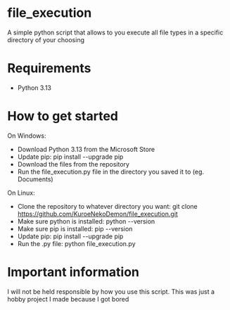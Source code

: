 # file_execution
A simple python script that allows to you execute all file types in a specific directory of your choosing

# Requirements
- Python 3.13

# How to get started

On Windows:

- Download Python 3.13 from the Microsoft Store
- Update pip: pip install --upgrade pip
- Download the files from the repository
- Run the file_execution.py file in the directory you saved it to (eg. Documents)

On Linux:

- Clone the repository to whatever directory you want: git clone https://github.com/KuroeNekoDemon/file_execution.git
- Make sure python is installed: python --version
- Make sure pip is installed: pip --version
- Update pip: pip install --upgrade pip
- Run the .py file: python file_execution.py

# Important information
I will not be held responsible by how you use this script. This was just a hobby project I made because I got bored
